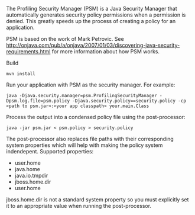 The Profiling Security Manager (PSM) is a Java Security Manager that automatically
generates security policy permissions when a permission is denied. This greatly
speeds up the process of creating a policy for an application.

PSM is based on the work of Mark Petrovic. See 
http://onjava.com/pub/a/onjava/2007/01/03/discovering-java-security-requirements.html
for more information about how PSM works.

Build
```
mvn install
```

Run your application with PSM as the security manager. For example:
```
java -Djava.security.manager=psm.ProfilingSecurityManager -Dpsm.log.file=psm.policy -Djava.security.policy==security.policy -cp <path to psm.jar>:<your app classpath> your.main.Class
```

Process the output into a condensed policy file using the post-processor:
```
java -jar psm.jar < psm.policy > security.policy
```

The post-processor also replaces file paths with their corresponding system
properties which will help with making the policy system indendepent. Supported
properties:
* user.home
* java.home
* java.io.tmpdir
* jboss.home.dir
* user.home

jboss.home.dir is not a standard system property so you must explicitly set it
to an appropriate value when running the post-processor.


